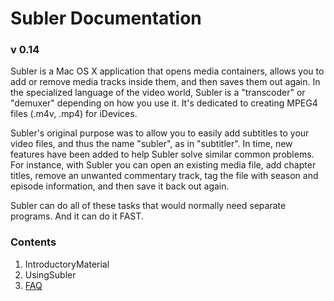 # Subler Documentation #
### v 0.14 ###

Subler is a Mac OS X application that opens media containers, allows you to add or remove media tracks inside them, and then saves them out again. In the specialized language of the video world, Subler is a "transcoder" or "demuxer" depending on how you use it. It's dedicated to creating MPEG4 files (.m4v, .mp4) for iDevices.

Subler's original purpose was to allow you to easily add subtitles to your video files, and thus the name "subler", as in "subtitler". In time, new features have been added to help Subler solve similar common problems. For instance, with Subler you can open an existing media file, add chapter titles, remove an unwanted commentary track, tag the file with season and episode information, and then save it back out again.

Subler can do all of these tasks that would normally need separate programs. And it can do it FAST.
### Contents ###
1. IntroductoryMaterial<br />
2. UsingSubler<br />
3. [FAQ](FAQ.md)<br />